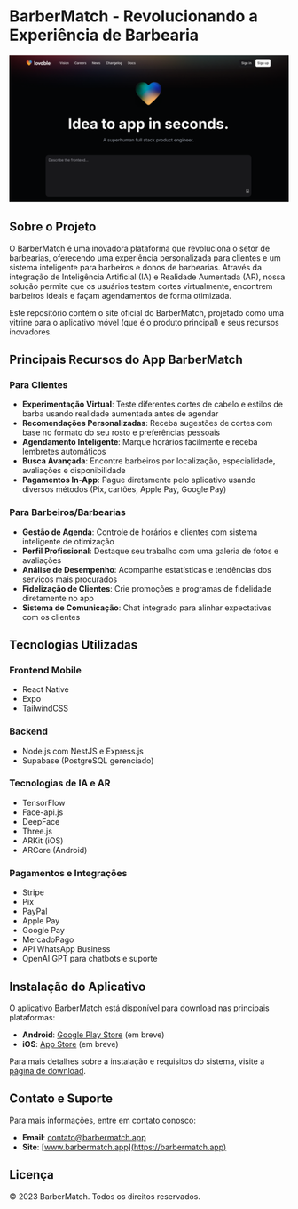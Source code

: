 
# BarberMatch - Revolucionando a Experiência de Barbearia

![BarberMatch](public/og-image.png)

## Sobre o Projeto

O BarberMatch é uma inovadora plataforma que revoluciona o setor de barbearias, oferecendo uma experiência personalizada para clientes e um sistema inteligente para barbeiros e donos de barbearias. Através da integração de Inteligência Artificial (IA) e Realidade Aumentada (AR), nossa solução permite que os usuários testem cortes virtualmente, encontrem barbeiros ideais e façam agendamentos de forma otimizada.

Este repositório contém o site oficial do BarberMatch, projetado como uma vitrine para o aplicativo móvel (que é o produto principal) e seus recursos inovadores.

## Principais Recursos do App BarberMatch

### Para Clientes

- **Experimentação Virtual**: Teste diferentes cortes de cabelo e estilos de barba usando realidade aumentada antes de agendar
- **Recomendações Personalizadas**: Receba sugestões de cortes com base no formato do seu rosto e preferências pessoais
- **Agendamento Inteligente**: Marque horários facilmente e receba lembretes automáticos
- **Busca Avançada**: Encontre barbeiros por localização, especialidade, avaliações e disponibilidade
- **Pagamentos In-App**: Pague diretamente pelo aplicativo usando diversos métodos (Pix, cartões, Apple Pay, Google Pay)

### Para Barbeiros/Barbearias

- **Gestão de Agenda**: Controle de horários e clientes com sistema inteligente de otimização
- **Perfil Profissional**: Destaque seu trabalho com uma galeria de fotos e avaliações
- **Análise de Desempenho**: Acompanhe estatísticas e tendências dos serviços mais procurados
- **Fidelização de Clientes**: Crie promoções e programas de fidelidade diretamente no app
- **Sistema de Comunicação**: Chat integrado para alinhar expectativas com os clientes

## Tecnologias Utilizadas

### Frontend Mobile
- React Native
- Expo
- TailwindCSS

### Backend
- Node.js com NestJS e Express.js
- Supabase (PostgreSQL gerenciado)

### Tecnologias de IA e AR
- TensorFlow
- Face-api.js
- DeepFace
- Three.js
- ARKit (iOS)
- ARCore (Android)

### Pagamentos e Integrações
- Stripe
- Pix
- PayPal
- Apple Pay
- Google Pay
- MercadoPago
- API WhatsApp Business
- OpenAI GPT para chatbots e suporte

## Instalação do Aplicativo

O aplicativo BarberMatch está disponível para download nas principais plataformas:

- **Android**: [Google Play Store](https://play.google.com/store) (em breve)
- **iOS**: [App Store](https://apps.apple.com) (em breve)

Para mais detalhes sobre a instalação e requisitos do sistema, visite a [página de download](https://barbermatch.app/download).

## Contato e Suporte

Para mais informações, entre em contato conosco:

- **Email**: contato@barbermatch.app
- **Site**: [www.barbermatch.app](https://barbermatch.app)

## Licença

© 2023 BarberMatch. Todos os direitos reservados.
